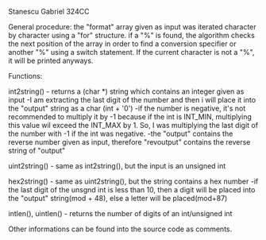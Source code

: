 Stanescu Gabriel 324CC

General procedure: the "format" array given as input was iterated character by
character using a "for" structure. if a "%" is found, the algorithm checks the
next position of the array in order to find a conversion specifier or another "%"
using a switch statement. If the current character is not a "%", it will be
printed anyways.

Functions:

int2string() - returns a (char *) string which contains an integer given as input
-I am extracting the last digit of the number and then i will place it into
the "output" string as a char (int + '0')
-if the number is negative, it's not recommended to multiply it by -1 because
if the int is INT_MIN, multiplying this value wil exceed the INT_MAX by 1. So,
I was multiplying the last digit of the number with -1 if the int was negative.
-the "output" contains the reverse number given as input, therefore "revoutput"
contains the reverse string of "output"

uint2string() - same as int2string(), but the input is an unsigned int

hex2string() - same as uint2string(), but the string contains a hex number
-if the last digit of the unsgnd int is less than 10, then a digit will be
placed into the "output" string(mod + 48), else a letter will be placed(mod+87)

intlen(), uintlen() - returns the number of digits of an int/unsigned int

Other informations can be found into the source code as comments.
